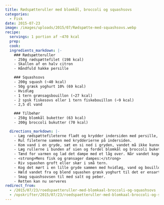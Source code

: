 ```yaml
---
title: Rødspætteruller med blomkål, broccoli og squashsovs
categories:
  - Fisk
date: 2015-07-23
image: /images/uploads/2015/07/Rødspætte-med-squashsovs.webp
recipe:
  servings: 1 portion af ~470 kcal
  prep:
  cook:
  ingredients_markdown: |-
    ### Rødspætteruller
    - 250g rødspættefilet (198 kcal)
    - Skallen af en halv citron
    - Håndfuld hakke persille

    ### Squashsovs
    - 200g squash (~40 kcal)
    - 50g græsk yoghurt 10% (69 kcal)
    - Hvidløg
    - 1 tern grønsagsbouillon (~27 kcal)
    - 2 spsk fiskesovs eller 1 tern fiskebouillon (~9 kcal)
    - 2,5 dl vand

    ### Tilbehør
    - 250g blomkål buketter (63 kcal)
    - 200g broccoli bukutter (70 kcal)

  directions_markdown: |-
    - Læg rødspættefileterne fladt og krydder indersiden med persille, citronskal, salt og peber.
    - Rul fileterne sammen med krydderierne på indersiden.
    - Kom vand i en gryde, sæt en si ned i gryden, vandet må ikke kunne nå sien
    - Læg rullerne i bunden af sien og fordel blomkål og broccoli buketterne oven på. Drys lidt salt over.
    - Tænd for varmen og lad det dampe med et låg over. Når vandet koger, skru ned på ca. halv styrke.
    - <strong>Mens fisk og grønsager dampes:</strong>
    - Riv squashen groft eller skær i små tern.
    - Kog det mørt i en lille gryde sammen med hvidløg, vand og bouillon.
    - Hæld vandet fra og blend squashen græsk yoghurt til det er ensartet.
    - Smag squashsovsen til med salt og peber.
    - Retten kan nu serveres
redirect_from:
  - /2015/07/23/roedspaetteruller-med-blomkaal-broccoli-og-squashsovs
  - /opskrifter/2015/07/23/roedspaetteruller-med-blomkaal-broccoli-og-squashsovs
---
```

